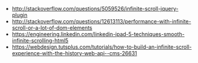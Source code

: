 - http://stackoverflow.com/questions/5059526/infinite-scroll-jquery-plugin
- http://stackoverflow.com/questions/12613113/performance-with-infinite-scroll-or-a-lot-of-dom-elements
- https://engineering.linkedin.com/linkedin-ipad-5-techniques-smooth-infinite-scrolling-html5
- https://webdesign.tutsplus.com/tutorials/how-to-build-an-infinite-scroll-experience-with-the-history-web-api--cms-26631
